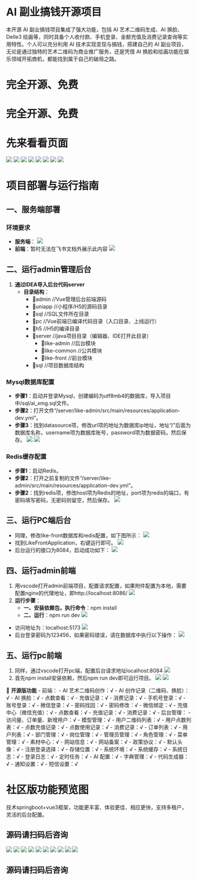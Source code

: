 # AI 副业搞钱开源项目

本开源 AI 副业搞钱项目集成了强大功能，包括 AI 艺术二维码生成、AI 换脸、Delle3 绘画等，同时具备个人收付款、手机登录、金额充值及消费记录查询等实用特性。个人可以充分利用 AI 技术实现变现与搞钱，搭建自己的 AI 副业项目，无论是通过独特的艺术二维码为商业推广服务，还是凭借 AI 换脸和绘画功能在娱乐领域开拓商机，都能找到属于自己的破局之路。



# 完全开源、免费
# 完全开源、免费
# 先来看看页面
![](https://github.com/xmgcode/xmgai-like/blob/main/image/111.png)
![](https://github.com/xmgcode/xmgai-like/blob/main/image/222.png)
![](https://github.com/xmgcode/xmgai-like/blob/main/image/333.png)
![](https://github.com/xmgcode/xmgai-like/blob/main/image/444.png)
![](https://github.com/xmgcode/xmgai-like/blob/main/image/555.png)
![](https://github.com/xmgcode/xmgai-like/blob/main/image/666.png)
![](https://github.com/xmgcode/xmgai-like/blob/main/image/777.png)
![](https://github.com/xmgcode/xmgai-like/blob/main/image/888.png)


# 项目部署与运行指南

## 一、服务端部署
### 环境要求
- **服务端**：
![](https://github.com/xmgcode/xmgai-like/blob/main/image/1.png)
- **前端**：暂时无法在飞书文档外展示此内容
![](https://github.com/xmgcode/xmgai-like/blob/main/image/2.png)
## 二、运行admin管理后台
1. **通过IDEA导入后台代码server**
    - **目录结构**：
        - 📂admin //Vue管理后台前端源码
        - 📂uniapp //小程序/H5的源码目录
        - 📂sql //SQL文件所在目录
        - 📂pc //Vue前端已编译代码目录（入口目录、上线运行）
        - 📂h5 //H5的编译目录
        - 📂server //java项目目录（编辑器、IDE打开此目录）
            - 📂like-admin //后台模块
            - 📂like-common //公共模块
            - 📂like-front //前台模块
        - 📂sql //项目数据库结构

### Mysql数据库配置
- **步骤1**：启动并登录Mysql，创建编码为utf8mb4的数据库，导入项目中/sql/ai_xmg.sql文件。
- **步骤2**：打开文件“/server/like-admin/src/main/resources/application-dev.yml”。
- **步骤3**：找到datasource项，修改url项的地址为数据库ip地址，地址“/”后面为数据库名称，username项为数据库账号，password项为数据密码，然后保存。 
![](https://github.com/xmgcode/xmgai-like/blob/main/image/3.png)
![](https://github.com/xmgcode/xmgai-like/blob/main/image/4.png)



### Redis缓存配置
- **步骤1**：启动Redis。
- **步骤2**：打开之前复制的文件“/server/like-admin/src/main/resources/application-dev.yml”。
- **步骤2**：找到redis项，修改host项为Redis的地址，port项为redis的端口，有密码填写密码，无密码则留空，然后保存。 
![](https://github.com/xmgcode/xmgai-like/blob/main/image/5.png)

## 三、运行PC端后台
- 同理，修改like-front数据库和redis配置，如下图所示：
![](https://github.com/xmgcode/xmgai-like/blob/main/image/6.png)
- 找到LikeFrontApplication，右键运行即可。
![](https://github.com/xmgcode/xmgai-like/blob/main/image/7.png)
- 后台运行的接口为8084，启动成功如下：
![](https://github.com/xmgcode/xmgai-like/blob/main/image/8.png)

## 四、运行admin前端
1. 用vscode打开admin前端项目，配置请求配置，如果附件配置为本地，需要配置nginx的代理地址，即http://localhost:8086/
![](https://github.com/xmgcode/xmgai-like/blob/main/image/9.png)
2. **运行步骤**：
    - **一、安装依赖包，执行命令**：npm install
    - **二、运行**：npm run dev
![](https://github.com/xmgcode/xmgai-like/blob/main/image/10.png)
- 访问地址为：localhost:5173
![](https://github.com/xmgcode/xmgai-like/blob/main/image/11.png)
- 后台登录密码为123456，如果密码错误，请在数据库中执行以下操作：
![](https://github.com/xmgcode/xmgai-like/blob/main/image/12.png)

## 五、运行pc前端
1. 同样，通过vscode打开pc端，配置后台请求地址localhost:8084
![](https://github.com/xmgcode/xmgai-like/blob/main/image/13.png)
2. 首先npm install安装依赖，然后npm run dev即可运行项目。
![](https://github.com/xmgcode/xmgai-like/blob/main/image/14.png)
![](https://github.com/xmgcode/xmgai-like/blob/main/image/15.png)





🎯 **开源版功能**
    - 前端：
        - AI 艺术二维码创作：√
        - AI 创作记录（二维码、换脸）：√
        - AI 换脸：√
        - 点数查看：√
        - 充值记录：√
        - 消费记录：√
        - 手机号登录：√
        - 账号登录：√
        - 微信登录：√
        - 密码找回：√
        - 密码修改：√
        - 微信绑定：√
        - 充值中心（微信充值）：√
        - 点数查看：√
        - 充值记录：√
        - 消费记录：√
    - 后台管理：
        - 访问量、订单量、新增用户：√
        - 模型管理：√
        - 用户二维码列表：√
        - 用户点数列表：√
        - 点数充值记录：√
        - 点数使用记录：√
        - 消费记录：√
        - 订单列表：√
        - 用户列表：√
        - 部门管理：√
        - 岗位管理：√
        - 管理员管理：√
        - 角色管理：√
        - 菜单管理：√
        - 素材中心：√
        - 网站信息：√
        - 网站备案：√
        - 政策协议：√
        - 默认头像：√
        - 注册登录选择：√
        - 存储位置：√
        - 系统环境：√
        - 系统缓存：√
        - 系统日志：√
        - 登录日志：√
        - 定时任务：√
        - AI 配置：√
        - 字典管理：√
        - 代码生成器：√
        - 通知设置：√
        - 短信设置：√

# 社区版功能预览图
技术springboot+vue3框架，功能更丰富、体验更佳、相应更快，支持多租户，灵活的后台配置。
## 源码请扫码后咨询
![](https://github.com/xmgcode/xmgai-like/blob/main/image/001.png)
![](https://github.com/xmgcode/xmgai-like/blob/main/image/002.png)
![](https://github.com/xmgcode/xmgai-like/blob/main/image/003.png)
![](https://github.com/xmgcode/xmgai-like/blob/main/image/004.png)
![](https://github.com/xmgcode/xmgai-like/blob/main/image/005.png)
![](https://github.com/xmgcode/xmgai-like/blob/main/image/006.png)
![](https://github.com/xmgcode/xmgai-like/blob/main/image/007.png)
![](https://github.com/xmgcode/xmgai-like/blob/main/image/008.png)
![](https://github.com/xmgcode/xmgai-like/blob/main/image/009.png)
![](https://github.com/xmgcode/xmgai-like/blob/main/image/010.png)

## 源码请扫码后咨询


